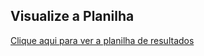 ## Visualize a Planilha
[Clique aqui para ver a planilha de resultados](caminho/para/seu/arquivo.csv)

